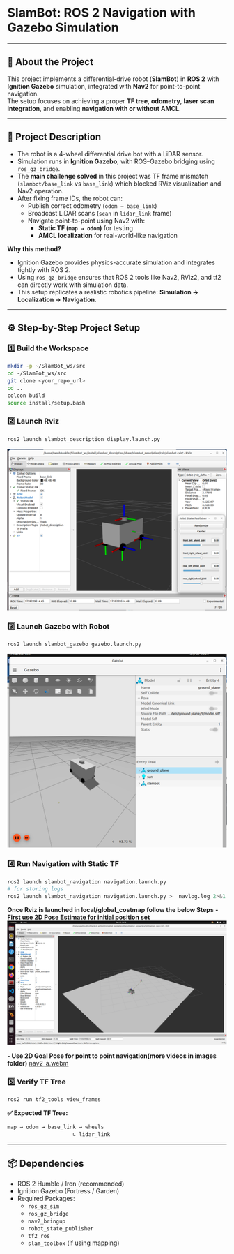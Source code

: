 # SlamBot: ROS 2 Navigation with Gazebo Simulation

---

## 📌 About the Project
This project implements a differential-drive robot (**SlamBot**) in **ROS 2** with **Ignition Gazebo** simulation, integrated with **Nav2** for point-to-point navigation.  
The setup focuses on achieving a proper **TF tree**, **odometry**, **laser scan integration**, and enabling **navigation with or without AMCL**.

---

## 📖 Project Description
- The robot is a 4-wheel differential drive bot with a LiDAR sensor.  
- Simulation runs in **Ignition Gazebo**, with ROS–Gazebo bridging using `ros_gz_bridge`.  
- The **main challenge solved** in this project was TF frame mismatch (`slambot/base_link` vs `base_link`) which blocked RViz visualization and Nav2 operation.  
- After fixing frame IDs, the robot can:
  - Publish correct odometry (`odom → base_link`)  
  - Broadcast LiDAR scans (`scan` in `lidar_link` frame)  
  - Navigate point-to-point using Nav2 with:
    - **Static TF (`map → odom`)** for testing  
    - **AMCL localization** for real-world-like navigation  

**Why this method?**  
- Ignition Gazebo provides physics-accurate simulation and integrates tightly with ROS 2.  
- Using `ros_gz_bridge` ensures that ROS 2 tools like Nav2, RViz2, and tf2 can directly work with simulation data.  
- This setup replicates a realistic robotics pipeline: **Simulation → Localization → Navigation**.  

---

## ⚙️ Step-by-Step Project Setup

### 1️⃣ Build the Workspace
```bash
mkdir -p ~/SlamBot_ws/src
cd ~/SlamBot_ws/src
git clone <your_repo_url>
cd ..
colcon build
source install/setup.bash
```

### 2️⃣ Launch Rviz 
```bash
ros2 launch slambot_description display.launch.py
```

![SlamBot_Rviz](https://github.com/SwashBuckler104/SlamBot_ws/blob/main/images/Slambot_description.png)

### 3️⃣ Launch Gazebo with Robot
```bash
ros2 launch slambot_gazebo gazebo.launch.py
```

![SlamBot_Gazebo](https://github.com/SwashBuckler104/SlamBot_ws/blob/main/images/Slambot_gazebo.png)

### 4️⃣ Run Navigation with Static TF
```bash
ros2 launch slambot_navigation navigation.launch.py
# for storing logs
ros2 launch slambot_navigation navigation.launch.py >  navlog.log 2>&1
```
**Once Rviz is launched in local/global_costmap follow the below Steps**
  **- First use 2D Pose Estimate for initial position set**
![SlamBot_Gazebo](https://github.com/SwashBuckler104/SlamBot_ws/blob/main/images/nav2.png)

  **- Use 2D Goal Pose for point to point navigation(more videos in images folder)**
[nav2_a.webm](https://github.com/user-attachments/assets/5566e7cd-89e5-4fbe-a895-b3e296c04338)


### 5️⃣ Verify TF Tree
```bash
ros2 run tf2_tools view_frames
```

**✅ Expected TF Tree:**
```bash
map → odom → base_link → wheels
                     ↳ lidar_link
```

---

## 📦 Dependencies  
- ROS 2 Humble / Iron (recommended)  
- Ignition Gazebo (Fortress / Garden)  
- Required Packages:  
  - `ros_gz_sim`  
  - `ros_gz_bridge`  
  - `nav2_bringup`  
  - `robot_state_publisher`  
  - `tf2_ros`  
  - `slam_toolbox` (if using mapping)

